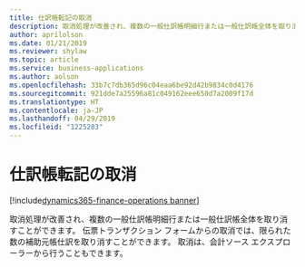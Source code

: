 ```yaml
---
title: 仕訳帳転記の取消
description: 取消処理が改善され、複数の一般仕訳帳明細行または一般仕訳帳全体を取り消すことができます。
author: aprilolson
ms.date: 01/21/2019
ms.reviewer: shylaw
ms.topic: article
ms.service: business-applications
ms.author: aolson
ms.openlocfilehash: 33b7c7db365d96c04eaa6be92d42b9834c0d4176
ms.sourcegitcommit: 921dde7a25596a81c049162eee650d7a2009f17d
ms.translationtype: HT
ms.contentlocale: ja-JP
ms.lasthandoff: 04/29/2019
ms.locfileid: "1225203"
---
```

# <a name="reverse-journal-posting"></a>仕訳帳転記の取消
[!include[dynamics365-finance-operations banner](../includes/dynamics365-finance-operations.md)]


取消処理が改善され、複数の一般仕訳帳明細行または一般仕訳帳全体を取り消すことができます。 伝票トランザクション フォームからの取消では、限られた数の補助元帳仕訳を取り消すことができます。 取消は、会計ソース エクスプローラーから行うこともできます。

